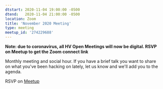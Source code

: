 ```yaml
---
dtstart: 2020-11-04 19:00:00 -0500
dtend:   2020-11-04 21:00:00 -0500
location: Zoom
title: 'November 2020 Meeting'
type: meeting
meetup_id: '274229688'
---
```


**Note: due to coronavirus, all HV Open Meetings will now be
digital. RSVP on Meetup to get the Zoom connect link**

Monthly meeting and social hour. If you have a brief talk you want to share on what you've been hacking on lately, let us know and we'll add you to the agenda.

RSVP on [Meetup](https://www.meetup.com/hvopen/events/274229688/)
